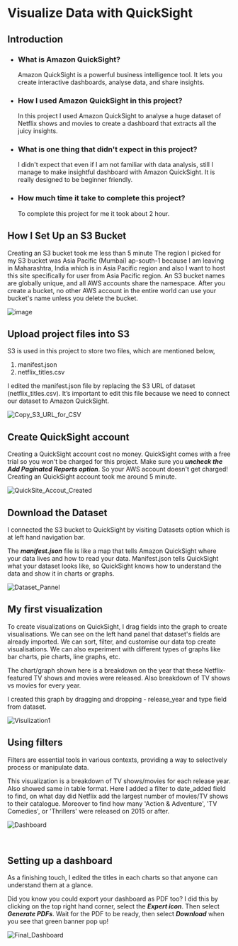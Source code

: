 # Visualize Data with QuickSight

## Introduction

- ### What is Amazon QuickSight? 
  Amazon QuickSight is a powerful business intelligence tool. It lets you create interactive dashboards, analyse data, and share insights. 

- ### How I used Amazon QuickSight in this project?
  In this project I used Amazon QuickSight to analyse a huge dataset of Netflix shows and movies to create a dashboard that extracts all the juicy insights. 

- ### What is one thing that didn't expect in this project? 
  I didn't expect that even if I am not familiar with data analysis, still I manage to make insightful dashboard with Amazon QuickSight. It is really designed to be beginner friendly. 

- ### How much time it take to complete this project?
  To complete this project for me it took about 2 hour.
 

## How I Set Up an S3 Bucket

Creating an S3 bucket took me less than 5 minute
The region I picked for my S3 bucket was Asia Pacific (Mumbai) ap-south-1 because I am leaving in Maharashtra, India which is in Asia Pacific region and also I want to host this site specifically for user from Asia Pacific region.
An S3 bucket names are globally unique, and all AWS accounts share the namespace. After you create a bucket, no other AWS account in the entire world can use your bucket's name unless you delete the bucket.

![image](https://github.com/user-attachments/assets/d5c78d57-f65b-44e8-9635-e2b1dc1ba5fe)


## Upload project files into S3 

S3 is used in this project to store two files, which are mentioned below, 
  1.	manifest.json 
  2.	netflix_titles.csv
     
I edited the manifest.json file by replacing the S3 URL of dataset (netflix_titles.csv). It’s important to edit this file because we need to connect our dataset to Amazon QuickSight.

![Copy_S3_URL_for_CSV](https://github.com/user-attachments/assets/4192194a-3ce9-486c-9c2e-bb66427969c6)


## Create QuickSight account 

Creating a QuickSight account cost no money. QuickSight comes with a free trial so you won't be charged for this project. Make sure you ***uncheck the Add Paginated Reports option***. So your AWS account doesn't get charged! 
Creating an QuickSight account took me around 5 minute.

![QuickSite_Accout_Created](https://github.com/user-attachments/assets/f7246db0-4c91-4965-88ef-b2526c3f847a)


## Download the Dataset 

I connected the S3 bucket to QuickSight by visiting Datasets option which is at left hand navigation bar. 

The ***manifest.json*** file is like a map that tells Amazon QuickSight where your data lives and how to read your data. Manifest.json tells QuickSight what your dataset looks like, so QuickSight knows how to understand the data and show it in charts or graphs.

![Dataset_Pannel](https://github.com/user-attachments/assets/383055b1-4b05-4c44-a36e-69088f49c420)


## My first visualization 

To create visualizations on QuickSight, I drag fields into the graph to create visualisations. We can see on the left hand panel that dataset's fields are already imported. We can sort, filter, and customise our data top create visualisations. We can also experiment with different types of graphs like bar charts, pie charts, line graphs, etc. 

The chart/graph shown here is a breakdown on the year that these Netflix-featured TV shows and movies were released. Also breakdown of TV shows vs movies for every year. 

I created this graph by dragging and dropping - release_year and type field from dataset.

 ![Visulization1](https://github.com/user-attachments/assets/5e2aeb43-6f4c-4207-8801-9061422862db)


## Using filters 

Filters are essential tools in various contexts, providing a way to selectively process or manipulate data. 

This visualization is a breakdown of TV shows/movies for each release year. Also showed same in table format. Here I added a filter to date_added field to find, on what day did Netflix add the largest number of movies/TV shows to their catalogue. Moreover to find how many 'Action & Adventure', 'TV Comedies', or 'Thrillers' were released on 2015 or after.

 ![Dashboard](https://github.com/user-attachments/assets/b7cf2332-6aef-4e5a-b971-0095d4e8a9f9)

 
## Setting up a dashboard 

As a finishing touch, I edited the titles in each charts so that anyone can understand them at a glance. 

Did you know you could export your dashboard as PDF too? I did this by clicking on the top right hand corner, select the ***Expert icon***. Then select ***Generate PDFs***. Wait for the PDF to be ready, then select ***Download*** when you see that green banner pop up!

![Final_Dashboard](https://github.com/user-attachments/assets/e445cbca-5eaf-4355-8eb9-268baaa23457)
